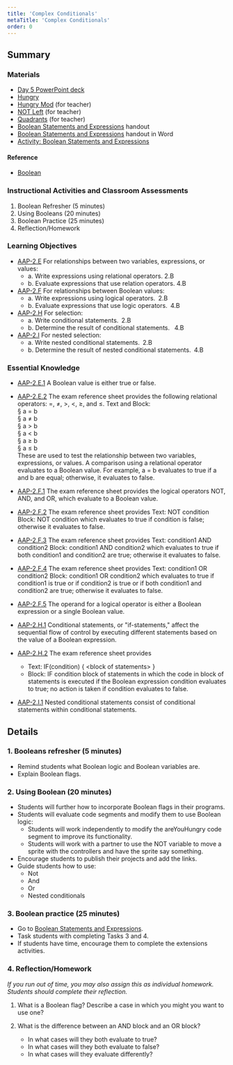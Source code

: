 ```yaml
---
title: 'Complex Conditionals'
metaTitle: 'Complex Conditionals'
order: 0
---
```


## Summary

### Materials

* [Day 5 PowerPoint deck]()
* [Hungry]()
* [Hungry Mod]() (for teacher)
* [NOT Left]() (for teacher)
* [Quadrants]() (for teacher)
* [Boolean Statements and Expressions]() handout
* [Boolean Statements and Expressions]() handout in Word
* [Activity: Boolean Statements and Expressions](https://arcade.makecode.com/courses/csintro2/logic/booleans)

#### Reference

* [Boolean](https://arcade.makecode.com/blocks/logic/boolean)

### Instructional Activities and Classroom Assessments 

1. Boolean Refresher (5 minutes)
2. Using Booleans (20 minutes)
3. Boolean Practice (25 minutes)
4. Reflection/Homework

### Learning Objectives 

* [AAP-2.E]() For relationships between two variables, expressions, or values:
    * a. Write expressions using relational operators. 2.B 
    * b. Evaluate expressions that use relation operators. 4.B
* [AAP-2.F]() For relationships between Boolean values:
    * a. Write expressions using logical operators. 2.B
    * b. Evaluate expressions that use logic operators. 4.B
* [AAP-2.H]() For selection:
    * a. Write conditional statements. 2.B
    * b. Determine the result of conditional statements.  4.B
* [AAP-2.I]() For nested selection:
    * a. Write nested conditional statements. 2.B
    * b. Determine the result of nested conditional statements. 4.B

### Essential Knowledge

* [AAP-2.E.1]() A Boolean value is either true or false.
* [AAP-2.E.2]() The exam reference sheet provides the following relational operators: =, ≠, >, <, ≥, and ≤. Text and Block:  
§ a = b<br/>
§ a ≠ b<br/>
§ a > b<br/>
§ a < b<br/>
§ a ≥ b<br/>
§ a ≤ b<br/>
These are used to test the relationship between two variables, expressions, or values. A comparison using a relational operator evaluates to a Boolean value. For example, a = b evaluates to true if a and b are equal; otherwise, it evaluates to false.

* [AAP-2.F.1]() The exam reference sheet provides the logical operators NOT, AND, and OR, which evaluate to a Boolean value.
* [AAP-2.F.2]() The exam reference sheet provides Text: NOT condition Block: NOT condition which evaluates to true if condition is false; otherwise it evaluates to false.
* [AAP-2.F.3]() The exam reference sheet provides Text: condition1 AND condition2 Block: condition1 AND condition2 which evaluates to true if both condition1 and condition2 are true; otherwise it evaluates to false.
* [AAP-2.F.4]() The exam reference sheet provides Text: condition1 OR condition2 Block: condition1 OR condition2 which evaluates to true if condition1 is true or if condition2 is true or if both condition1 and condition2 are true; otherwise it evaluates to false.
* [AAP-2.F.5]() The operand for a logical operator is either a Boolean expression or a single Boolean value.
* [AAP-2.H.1]() Conditional statements, or "if-statements," affect the sequential flow of control by executing different statements based on the value of a Boolean expression. 
* [AAP-2.H.2]() The exam reference sheet provides
    * Text: IF(condition) { &lt;block of statements&gt; }
    * Block: IF condition block of statements in which the code in block of statements is executed if the Boolean expression condition evaluates to true; no action is taken if condition evaluates to false.
* [AAP-2.I.1]() Nested conditional statements consist of conditional statements within conditional statements. 

## Details

### 1. Booleans refresher (5 minutes)

* Remind students what Boolean logic and Boolean variables are. 
* Explain Boolean flags.

### 2. Using Boolean (20 minutes)

* Students will further how to incorporate Boolean flags in their programs.
* Students will evaluate code segments and modify them to use Boolean logic:
    * Students will work independently to modify the areYouHungry code segment to improve its functionality.
    * Students will work with a partner to use the NOT variable to move a sprite with the controllers and have the sprite say something.
* Encourage students to publish their projects and add the links.
* Guide students how to use:
    * Not
    * And
    * Or
    * Nested conditionals

### 3. Boolean practice (25 minutes) 

* Go to [Boolean Statements and Expressions]().
* Task students with completing Tasks 3 and 4.
* If students have time, encourage them to complete the extensions activities. 

### 4. Reflection/Homework 

_If you run out of time, you may also assign this as individual homework. Students should complete their reflection._

1. What is a Boolean flag? Describe a case in which you might you want to use one?

2. What is the difference between an AND block and an OR block?
    * In what cases will they both evaluate to true?
    * In what cases will they both evaluate to false?
    * In what cases will they evaluate differently?
 
